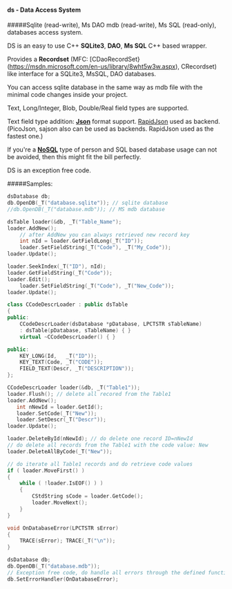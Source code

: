 #### ds - Data Access System
#####Sqlite (read-write), Ms DAO mdb (read-write), Ms SQL (read-only),
databases access system. 

DS is an easy to use C++ **SQLite3**, **DAO**, **Ms SQL** C++ based wrapper.

Provides a **Recordset** (MFC: [CDaoRecordSet}(https://msdn.microsoft.com/en-us/library/8wht5w3w.aspx), CRecordset) like  interface for a SQLite3, MsSQL, DAO databases.

You can access sqlite database in the same way as mdb file with the minimal code changes inside your project.
 
Text, Long/Integer, Blob, Double/Real field types are supported.

Text field type addition: [**Json**](https://en.wikipedia.org/wiki/JSON) format support. [RapidJson](https://github.com/miloyip/rapidjson) used as backend.
(PicoJson, sajson also can be used as backends. RapidJson used as the fastest one.)

If you're a [**NoSQL**](https://en.wikipedia.org/wiki/NoSQL) type of person and SQL based database usage can not be avoided, then this might fit the bill perfectly.

DS is an exception free code.

#####Samples:
```C++
dsDatabase db;
db.OpenDB(_T("database.sqlite")); // sqlite database 
//db.OpenDB(_T("database.mdb")); // MS mdb database 

dsTable loader(&db, _T("Table_Name");
loader.AddNew();
    // after AddNew you can always retrieved new record key
    int nId = loader.GetFieldLong(_T("ID")); 
    loader.SetFieldString(_T("Code"), _T("My_Code"));
loader.Update();

loader.SeekIndex(_T("ID"), nId);
loader.GetFieldString(_T("Code"));
loader.Edit();
    loader.SetFieldString(_T("Code"), _T("New_Code"));
loader.Update();
```

```C++
class CCodeDescrLoader : public dsTable
{
public:
	CCodeDescrLoader(dsDatabase *pDatabase, LPCTSTR sTableName)
	: dsTable(pDatabase, sTableName) { }
	virtual ~CCodeDescrLoader() { }

public:
    KEY_LONG(Id,   _T("ID"));
    KEY_TEXT(Code, _T("CODE"));
    FIELD_TEXT(Descr, _T("DESCRIPTION"));
};

CCodeDescrLoader loader(&db, _T("Table1"));
loader.Flush(); // delete all recored from the Table1
loader.AddNew();
   int nNewId = loader.GetId();
   loader.SetCode(_T("New"));
   loader.SetDescr(_T("Descr"));
loader.Update();

loader.DeleteById(nNewId); // do delete one record ID=nNewId
// do delete all records from the Table1 with the code value: New
loader.DeleteAllByCode(_T("New")); 

// do iterate all Table1 records and do retrieve code values
if ( loader.MoveFirst() )
{
    while ( !loader.IsEOF() ) )
    {
        CStdString sCode = loader.GetCode(); 
        loader.MoveNext();
    }
}

```
```C++
void OnDatabaseError(LPCTSTR sError) 
{
    TRACE(sError); TRACE(_T("\n"));
}

dsDatabase db;
db.OpenDB(_T("database.mdb")); 
// Exception free code, do handle all errors through the defined function
db.SetErrorHandler(OnDatabaseError); 
```
